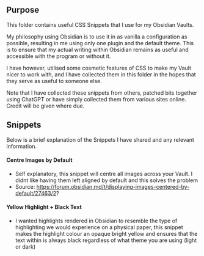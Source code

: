 ## Purpose

This folder contains useful CSS Snippets that I use for my Obsidian Vaults.

My philosophy using Obsidian is to use it in as vanilla a configuration as possible, resulting in me using only one plugin and the default theme. This is to ensure that my actual writing within Obsidian remains as useful and accessible with the program or without it.

I have however, utilised some cosmetic features of CSS to make my Vault nicer to work with, and I have collected them in this folder in the hopes that they serve as useful to someone else.

Note that I have collected these snippets from others, patched bits together using ChatGPT or have simply collected them from various sites online. Credit will be given where due.

## Snippets
Below is a brief explanation of the Snippets I have shared and any relevant information.

#### Centre Images by Default
- Self explanatory, this snippet will centre all images across your Vault. I didnt like having them left aligned by default and this solves the problem
- Source: https://forum.obsidian.md/t/displaying-images-centered-by-default/27463/2?

#### Yellow Highlight + Black Text
- I wanted highlights rendered in Obsidian to resemble the type of highlighting we would experience on a physical paper, this snippet makes the highlight colour an opaque bright yellow and ensures that the text within is always black regardless of what theme you are using (light or dark)
